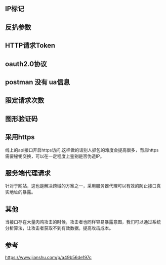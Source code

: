 ## IP标记

## 反扒参数

## HTTP请求Token

## oauth2.0协议

## postman 没有 ua信息

## 限定请求次数

## 图形验证码

## 采用https
线上的api接口开启https访问,这样做的话别人抓包的难度会提高很多，而且https需要秘钥交换，可以在一定程度上鉴别是否伪造IP。

## 服务端代理请求
针对于网站，这也是解决跨域的方案之一，采用服务器代理可以有效的防止接口真实地址的暴露。

## 其他
当接口存在大量肉鸡攻击的时候，攻击者也同样容易暴露意图，我们可以通过系统分析算法，让攻击者获取不到有效数据，提高攻击成本。

## 参考
https://www.jianshu.com/p/a49b56de197c